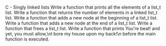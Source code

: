 C - Singly linked lists
Write a function that prints all the elements of a list_t list.
Write a function that returns the number of elements in a linked list_t list.
Write a function that adds a new node at the beginning of a list_t list.
Write a function that adds a new node at the end of a list_t list.
Write a function that frees a list_t list.
Write a function that prints You're beat! and yet, you must allow,\nI bore my house upon my back!\n before the main function is executed.
